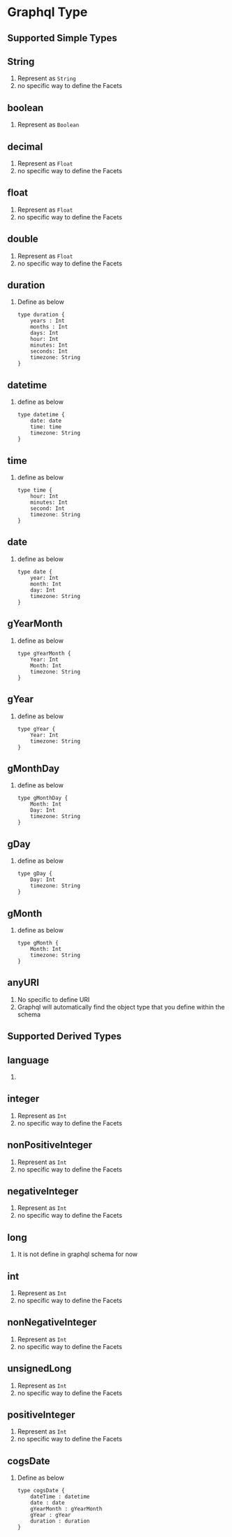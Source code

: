 # Graphql Type 

## Supported Simple Types

## String 
1. Represent as `String`
2. no specific way to define the Facets 

## boolean 
1. Represent as `Boolean`

## decimal 
1. Represent as `Float`
2. no specific way to define the Facets 

## float 
1. Represent as `Float`
2. no specific way to define the Facets 

## double 
1. Represent as `Float`
2. no specific way to define the Facets 

## duration
1. Define as below
    ```
    type duration {
        years : Int
        months : Int
        days: Int
        hour: Int
        minutes: Int
        seconds: Int
        timezone: String
    }
    ```
## datetime 
1. define as below
    ```
    type datetime {
        date: date
        time: time
        timezone: String
    }
    ```

## time 
1. define as below
    ```
    type time {
        hour: Int
        minutes: Int
        second: Int
        timezone: String
    }
    ```

## date
1. define as below
    ```
    type date {
        year: Int
        month: Int
        day: Int
        timezone: String
    }
    ```

## gYearMonth
1. define as below
    ```
    type gYearMonth {
        Year: Int
        Month: Int
        timezone: String
    }
    ```

## gYear
1. define as below 
    ```
    type gYear {
        Year: Int
        timezone: String
    }
    ```

## gMonthDay
1. define as below 
    ```
    type gMonthDay {
        Month: Int
        Day: Int
        timezone: String
    }
    ```

## gDay
1. define as below 
    ```
    type gDay {
        Day: Int
        timezone: String
    }
    ```

## gMonth
1. define as below 
    ```
    type gMonth {
        Month: Int
        timezone: String
    }
    ```

## anyURI
1. No specific to define URI
2. Graphql will automatically find the object type that you define within the schema

## Supported Derived Types

## language
1. 

## integer
1. Represent as `Int` 
2. no specific way to define the Facets 

## nonPositiveInteger
1. Represent as `Int`
2. no specific way to define the Facets 

## negativeInteger
1. Represent as `Int`
2. no specific way to define the Facets 

## long 
1. It is not define in graphql schema for now

## int
1. Represent as `Int`
2. no specific way to define the Facets 

## nonNegativeInteger	
1. Represent as `Int`
2. no specific way to define the Facets 

## unsignedLong	
1. Represent as `Int`
2. no specific way to define the Facets 

## positiveInteger	
1. Represent as `Int`
2. no specific way to define the Facets 

## cogsDate	
1. Define as below
    ```
    type cogsDate {
        dateTime : datetime
        date : date
        gYearMonth : gYearMonth
        gYear : gYear 
        duration : duration
    }
    ```